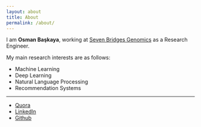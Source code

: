 ```yaml
---
layout: about
title: About
permalink: /about/
---
```


I am **Osman Başkaya**, working at [Seven Bridges Genomics](https://www.sbgenomics.com/) as a Research Engineer. 

My main research interests are as follows:

- Machine Learning 
- Deep Learning
- Natural Language Processing
- Recommendation Systems

---

- [Quora](https://www.quora.com/profile/Osman-Baskaya)
- [LinkedIn](https://tr.linkedin.com/in/osmanbaskaya)
- [Github](github.com/osmanbaskaya)
